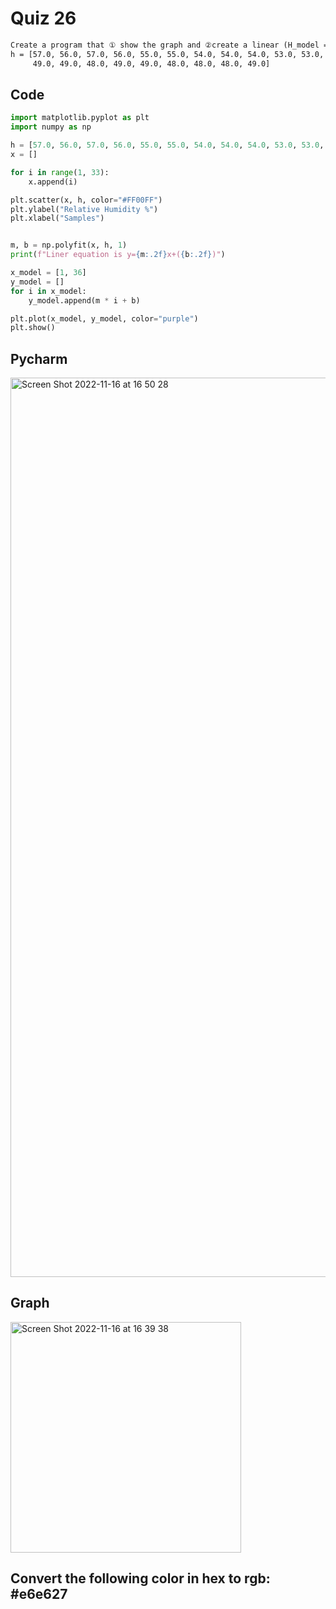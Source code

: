 # Quiz 26
```diff
Create a program that ① show the graph and ②create a linear (H_model = m*h+b) for the data below:
h = [57.0, 56.0, 57.0, 56.0, 55.0, 55.0, 54.0, 54.0, 54.0, 53.0, 53.0, 54.0, 53.0, 53.0, 52.0, 52.0, 51.0, 51.0, 51.0, 50.0, 50.0, 49.0, 50.0, 
     49.0, 49.0, 48.0, 49.0, 49.0, 48.0, 48.0, 48.0, 49.0]
```

## Code
```.py
import matplotlib.pyplot as plt
import numpy as np

h = [57.0, 56.0, 57.0, 56.0, 55.0, 55.0, 54.0, 54.0, 54.0, 53.0, 53.0, 54.0, 53.0, 53.0, 52.0, 52.0, 51.0, 51.0, 51.0, 50.0, 50.0, 49.0, 50.0, 49.0, 49.0, 48.0, 49.0, 49.0, 48.0, 48.0, 48.0, 49.0]
x = []

for i in range(1, 33):
    x.append(i)

plt.scatter(x, h, color="#FF00FF")
plt.ylabel("Relative Humidity %")
plt.xlabel("Samples")


m, b = np.polyfit(x, h, 1)
print(f"Liner equation is y={m:.2f}x+({b:.2f})")

x_model = [1, 36]
y_model = []
for i in x_model:
    y_model.append(m * i + b)

plt.plot(x_model, y_model, color="purple")
plt.show()
```

## Pycharm 
<img width="1439" alt="Screen Shot 2022-11-16 at 16 50 28" src="https://user-images.githubusercontent.com/111941990/202119669-882d0bd0-a25e-4c4b-98e2-dac67f7cfc65.png">


## Graph
<img width="369" alt="Screen Shot 2022-11-16 at 16 39 38" src="https://user-images.githubusercontent.com/111941990/202117916-0cc2349b-ee2c-4884-bf05-3ea0d2a53bb1.png">

## Convert the following color in hex to rgb: #e6e627

